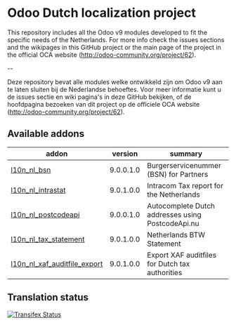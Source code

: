 

Odoo Dutch localization project
===============================

This repository includes all the Odoo v9 modules developed to fit the specific needs of the Netherlands.
For more info check the issues sections and the wikipages in this GitHub project or the main page of the project in the official OCA website (http://odoo-community.org/project/62).

--

Deze repository bevat alle modules welke ontwikkeld zijn om Odoo v9 aan te laten sluiten bij de Nederlandse behoeftes. Voor meer informatie kunt u de issues sectie en wiki pagina's in deze GitHub bekijken, of de hoofdpagina bezoeken van dit project op de officiele OCA website (http://odoo-community.org/project/62). 

[//]: # (addons)

Available addons
----------------
addon | version | summary
--- | --- | ---
[l10n_nl_bsn](l10n_nl_bsn/) | 9.0.0.1.0 | Burgerservicenummer (BSN) for Partners
[l10n_nl_intrastat](l10n_nl_intrastat/) | 9.0.1.0.0 | Intracom Tax report for the Netherlands
[l10n_nl_postcodeapi](l10n_nl_postcodeapi/) | 9.0.0.1.0 | Autocomplete Dutch addresses using PostcodeApi.nu
[l10n_nl_tax_statement](l10n_nl_tax_statement/) | 9.0.1.0.0 | Netherlands BTW Statement
[l10n_nl_xaf_auditfile_export](l10n_nl_xaf_auditfile_export/) | 9.0.1.0.0 | Export XAF auditfiles for Dutch tax authorities

[//]: # (end addons)

Translation status
------------------

[![Transifex Status](https://www.transifex.com/projects/p/OCA-l10n-netherlands-9-0/chart/image_png)](https://www.transifex.com/projects/p/OCA-l10n-netherlands-9-0)
